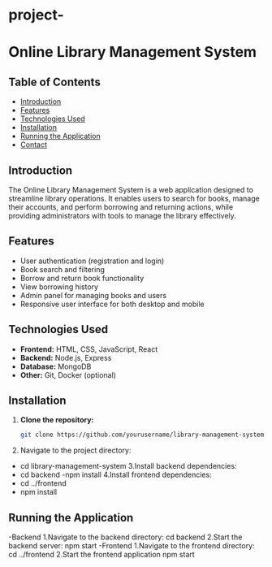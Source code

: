 # project-
# Online Library Management System

## Table of Contents
- [Introduction](#introduction)
- [Features](#features)
- [Technologies Used](#technologies-used)
- [Installation](#installation)
- [Running the Application](#running-the-application)
- [Contact](#contact)

## Introduction
The Online Library Management System is a web application designed to streamline library operations. It enables users to search for books, manage their accounts, and perform borrowing and returning actions, while providing administrators with tools to manage the library effectively.

## Features
- User authentication (registration and login)
- Book search and filtering
- Borrow and return book functionality
- View borrowing history
- Admin panel for managing books and users
- Responsive user interface for both desktop and mobile

## Technologies Used
- **Frontend:** HTML, CSS, JavaScript, React
- **Backend:** Node.js, Express
- **Database:** MongoDB
- **Other:** Git, Docker (optional)

## Installation
1. **Clone the repository:**
   ```bash
   git clone https://github.com/yourusername/library-management-system.git
2. Navigate to the project directory:
  - cd library-management-system
3.Install backend dependencies:
 - cd backend
  -npm install
4.Install frontend dependencies:
 - cd ../frontend
  - npm install
## Running the Application
-Backend
1.Navigate to the backend directory:
  cd backend
2.Start the backend server:
  npm start
-Frontend
1.Navigate to the frontend directory: 
  cd ../frontend
2.Start the frontend application
  npm start





